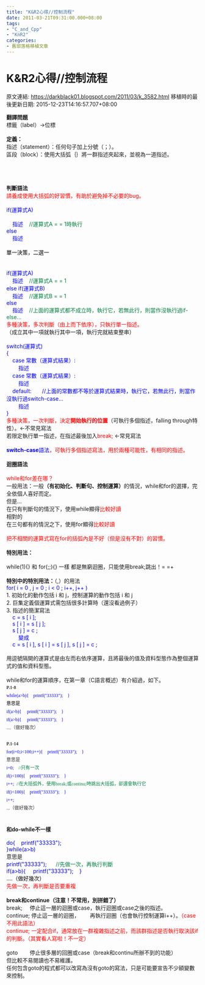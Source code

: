```yaml
---
title: "K&R2心得//控制流程"
date: 2011-03-21T09:31:00.000+08:00
tags: 
- "C_and_Cpp"
- "KnR2"
categories:
- 舊部落格移植文章
---
```


# K&R2心得//控制流程

原文連結: https://darkblack01.blogspot.com/2011/03/k_3582.html
移植時的最後更新日期: 2015-12-23T14:16:57.707+08:00

<strong>翻譯問題</strong><br />標籤（label）→位標<br /><br /><strong>定義：</strong><br />指述（statement）：任何句子加上分號（；）。<br />區段（block）：使用大括弧｛｝將一群指述夾起來，並視為一道指述。<br /><br /><br /><a name='more'></a><br /><br /><strong>判斷語法</strong><br /><span style="color: red;">請養成使用大括弧的好習慣，有助於避免掉不必要的bug。</span><br /><br /><span style="color: blue;">if(運算式A)</span><br /><br /><span style="color: blue;">&nbsp;&nbsp; &nbsp;指述</span><span style="color: blue;">&nbsp;&nbsp; &nbsp;</span><span style="color: blue;"><span style="color: #007f40;">//運算式A = = 1時執行</span></span><br /><span style="color: blue;">else</span><br /><span style="color: blue;">&nbsp;&nbsp; &nbsp;指述</span><br /><span style="color: red;"><br /><span style="color: black;">單一決策，二選一</span><br /></span><br /><br /><span style="color: blue;">if(運算式A)</span><br /><span style="color: blue;">&nbsp;&nbsp; &nbsp;指述</span><span style="color: blue;">&nbsp;&nbsp;&nbsp;</span><span style="color: blue;"><span style="color: #007f40;">&nbsp;//運算式A = = 1</span></span><br /><span style="color: blue;">else if(運算式B)</span><br /><span style="color: blue;">&nbsp;&nbsp; &nbsp;指述</span><span style="color: blue;">&nbsp;&nbsp;&nbsp;<span style="color: #007f40;">&nbsp;//運算式B = = 1</span></span><br /><span style="color: blue;">else</span><br /><span style="color: blue;">&nbsp;&nbsp; &nbsp;指述</span><span style="color: blue;">&nbsp;&nbsp; <span style="color: #007f40;">&nbsp;//上面的運算式都不成立時，執行它，若無此行，則當作沒執行過if-else...</span></span><br /><span style="color: red;">多種決策，多次判斷（由上而下依序），只執行單一指述。</span><br />（成立其中一項就執行其中一項，執行完就結束整串）<br /><br /><span style="color: blue;">switch(運算式)</span><br /><span style="color: blue;">{</span><br /><span style="color: blue;">&nbsp;&nbsp; &nbsp;case 常數（運算式結果）:</span><br /><span style="color: blue;">&nbsp;&nbsp; &nbsp; &nbsp; &nbsp;指述</span><br /><span style="color: blue;">&nbsp;&nbsp; &nbsp;case 常數（運算式結果）:</span><br /><span style="color: blue;">&nbsp;&nbsp; &nbsp; &nbsp; &nbsp;指述</span><br /><span style="color: blue;">&nbsp;&nbsp; &nbsp;default: &nbsp; &nbsp; &nbsp; //上面的常數都不等於運算式結果時，執行它，若無此行，則當作沒執行過switch-case...</span><br /><span style="color: blue;">&nbsp;&nbsp; &nbsp; &nbsp; &nbsp;指述</span><br /><span style="color: blue;">}</span><br /><span style="color: red;">多種決策，一次判斷，決定<strong>開始執行的位置</strong></span>（可執行多個指述，falling through特性）。←不常見寫法<br />若限定執行單一指述，在指述最後加入<span style="color: red;">break; </span>←常見寫法<br /><br /><span style="color: red;"><span style="color: blue;"><strong><span style="color: blue;">switch-case</span></strong>語法</span>，可執行多個指述寫法，用於兩種可能性，有相同的指述。</span><br /><br /><strong>迴圈語法</strong><br /><br /><span style="color: red;">while和for差在哪？</span><br />一般用法：一般<strong>（有初始化、判斷句、控制運算）</strong>的情況，while和for的選擇，完全依個人喜好而定。<br />但是...<br />在只有判斷句的情況下，使用while顯得<span style="color: red;">比較好讀</span><br />相對的<br />在三句都有的情況之下，使用for顯得<span style="color: red;">比較好讀</span><br /><br /><span style="color: red;">把不相關的運算式寫在for的括弧內是不好（但是沒有不對）的習慣。</span><br /><br /><strong>特別用法：</strong><br /><br />while(1){} 和 for(;;){} 一樣 都是無窮迴圈，只能使用break;跳出！= =+<br /><br /><strong>特別中的特別用法：</strong>（,）的用法<br /><span style="color: blue;">for( i = 0 , j = 0 ; i &lt; 0 ; i++, j++ )</span><br />1. 初始化的動作包括 i 和 j，控制運算的動作包括 i 和 j<br />2. 巨集定義個運算式需包括很多計算時（還沒看過例子）<br />3. 指述的簡潔寫法<br /><span style="color: blue;">&nbsp;&nbsp; &nbsp;c = s [ i ];</span><br /><span style="color: blue;">&nbsp;&nbsp; &nbsp;s [ i ] = s [ j ];</span><br /><span style="color: blue;">&nbsp;&nbsp; &nbsp;s [ j ] = c ;</span><br /><span style="color: blue;">&nbsp;&nbsp; &nbsp; &nbsp; &nbsp;變成</span><br /><span style="color: blue;">&nbsp;&nbsp; &nbsp;c = s [ i ], s [ i ] = s [ j ], s [ j ] = c ;</span><br /><br />用逗號隔開的運算式是由左而右依序運算，且將最後的值及資料型態作為整個運算式的值和資料型態。<br /><br />while和for的運算順序，在第一章（C語言概述）有介紹過，如下。<br /><span style="color: #333333; font-family: verdana; font-size: 12px; line-height: 21px;"><strong>P.1-8</strong><br /><span style="color: blue;">while(a&gt;b){ &nbsp; &nbsp;printf("33333"); &nbsp; &nbsp;}<br /><span style="color: black;">意思是</span><br />if(a&gt;b){ &nbsp; &nbsp; printf("33333"); &nbsp; &nbsp;}<br />if(a&gt;b){ &nbsp; &nbsp; printf("33333"); &nbsp; &nbsp;}</span><br />....（做好幾次）<br /><br /><strong>P.1-14</strong><br /><span style="color: blue;">for(i=0;i&lt;100;i++){ &nbsp; &nbsp;printf("33333"); &nbsp; &nbsp;}</span><br />意思是<br /><span style="color: blue;">i=0; &nbsp;&nbsp;<span style="color: #007f40;">&nbsp;//只有一次</span><br />if(i&lt;100){ &nbsp; &nbsp;printf("33333"); &nbsp; &nbsp;}<br /></span><span style="color: blue;">i++; &nbsp;<span style="color: #007f40;">//在大括弧外，使用break;或continu;時跳出大括弧，卻還會執行它</span><br />if(i&lt;100){ &nbsp; &nbsp;printf("33333"); &nbsp; &nbsp;}<br />i++;<br /></span>...（做好幾次）</span><br /><br /><br /><strong>和do-while不一樣</strong><br /><br /><span style="color: blue;">do{ &nbsp; &nbsp;printf("33333"); &nbsp; &nbsp;</span><br /><span style="color: blue;">}while(a&gt;b)</span><br />意思是<br /><span style="color: blue;">printf("33333"); &nbsp; &nbsp; &nbsp;<span style="color: #007f40;">//先做一次，再執行判斷</span></span><br /><span style="color: blue;">if(a&gt;b){ &nbsp; &nbsp; printf("33333"); &nbsp; &nbsp;}</span><br /><span style="color: black;">....（做好幾次）</span><br /><span style="color: red;">先做一次，再判斷是否要重複</span><br /><br /><strong>break和continue（注意！不常用，別拼錯了）</strong><br />break; &nbsp; &nbsp; 停止這一層的迴圈或case，執行迴圈或case之後的指述。<br />continue; 停止這一層的迴圈， &nbsp; &nbsp; &nbsp; 再執行迴圈（也會執行控制運算i++）。<span style="color: red;">（case不用此語法）</span><br /><span style="color: red;">continue; 一定配合if，通常放在一群複雜指述之前，而該群指述是否執行取決該if的判斷。（其實看人寫啦！不一定）</span><br /><br />goto &nbsp; &nbsp; &nbsp; &nbsp;停止很多層的回圈或case（break和continu所辦不到的功能）<br />但比較不易閱讀也不易維護。<br />任何包含goto的程式都可以改寫為沒有goto的寫法，只是可能要宣告不少額變數來控制。
